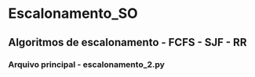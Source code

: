 # Escalonamento_SO
## Algoritmos de escalonamento - FCFS - SJF - RR
### Arquivo principal - escalonamento_2.py
